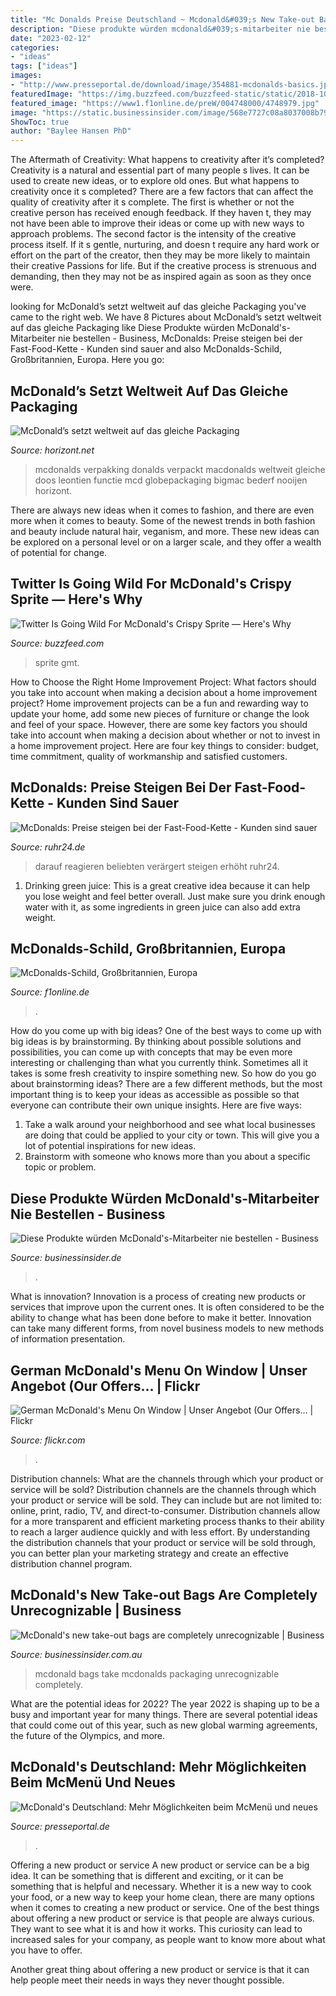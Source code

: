 ```yaml
---
title: "Mc Donalds Preise Deutschland ~ Mcdonald&#039;s New Take-out Bags Are Completely Unrecognizable"
description: "Diese produkte würden mcdonald&#039;s-mitarbeiter nie bestellen"
date: "2023-02-12"
categories:
- "ideas"
tags: ["ideas"]
images:
- "http://www.presseportal.de/download/image/354881-mcdonalds-basics.jpg"
featuredImage: "https://img.buzzfeed.com/buzzfeed-static/static/2018-10/31/12/enhanced/buzzfeed-prod-web-03/original-28523-1541004269-6.png?crop=900:471;0,129%26downsize=1250:*"
featured_image: "https://www1.f1online.de/preW/004748000/4748979.jpg"
image: "https://static.businessinsider.com/image/568e7727c08a8037008b79cc/image.jpg"
ShowToc: true
author: "Baylee Hansen PhD"
---
```



The Aftermath of Creativity: What happens to creativity after it’s completed?
Creativity is a natural and essential part of many people s lives. It can be used to create new ideas, or to explore old ones. But what happens to creativity once it s completed?
There are a few factors that can affect the quality of creativity after it s complete. The first is whether or not the creative person has received enough feedback. If they haven t, they may not have been able to improve their ideas or come up with new ways to approach problems. The second factor is the intensity of the creative process itself. If it s gentle, nurturing, and doesn t require any hard work or effort on the part of the creator, then they may be more likely to maintain their creative Passions for life. But if the creative process is strenuous and demanding, then they may not be as inspired again as soon as they once were.

	

		
looking for McDonald’s setzt weltweit auf das gleiche Packaging you've came to the right web. We have 8 Pictures about McDonald’s setzt weltweit auf das gleiche Packaging like Diese Produkte würden McDonald&#039;s-Mitarbeiter nie bestellen - Business, McDonalds: Preise steigen bei der Fast-Food-Kette - Kunden sind sauer and also McDonalds-Schild, Großbritannien, Europa. Here you go:
		
    
## McDonald’s Setzt Weltweit Auf Das Gleiche Packaging

<img loading=lazy src="http://www.horizont.net/news/media/1/Big-Mac-neu-verpackt-7314.jpeg" onerror="this.onerror=null;this.src='https://tse3.mm.bing.net/th?id=OIP.6xKUC0vNufeXdgpoAlHmsAHaGv&amp;pid=15.1';" alt="McDonald’s setzt weltweit auf das gleiche Packaging">

_Source: horizont.net_

>mcdonalds verpakking donalds verpackt macdonalds weltweit gleiche doos leontien functie mcd globepackaging bigmac bederf nooijen horizont. 

	

There are always new ideas when it comes to fashion, and there are even more when it comes to beauty. Some of the newest trends in both fashion and beauty include natural hair, veganism, and more. These new ideas can be explored on a personal level or on a larger scale, and they offer a wealth of potential for change.

    
## Twitter Is Going Wild For McDonald&#039;s Crispy Sprite — Here&#039;s Why

<img loading=lazy src="https://img.buzzfeed.com/buzzfeed-static/static/2018-10/31/12/enhanced/buzzfeed-prod-web-03/original-28523-1541004269-6.png?crop=900:471;0,129%26downsize=1250:*" onerror="this.onerror=null;this.src='https://tse3.mm.bing.net/th?id=OIP.wHLy63vXKiFABwJrcINKHQHaD4&amp;pid=15.1';" alt="Twitter Is Going Wild For McDonald&#039;s Crispy Sprite — Here&#039;s Why">

_Source: buzzfeed.com_

>sprite gmt. 

	

How to Choose the Right Home Improvement Project: What factors should you take into account when making a decision about a home improvement project?
Home improvement projects can be a fun and rewarding way to update your home, add some new pieces of furniture or change the look and feel of your space. However, there are some key factors you should take into account when making a decision about whether or not to invest in a home improvement project. Here are four key things to consider: budget, time commitment, quality of workmanship and satisfied customers.

    
## McDonalds: Preise Steigen Bei Der Fast-Food-Kette - Kunden Sind Sauer

<img loading=lazy src="https://www.ruhr24.de/bilder/2020/06/11/13794890/1773078834-mcdonalds-euro-preise-fast-food-kette-hp2HDnjKDa7.jpg" onerror="this.onerror=null;this.src='https://tse3.mm.bing.net/th?id=OIP.bEn_p80UErsV8wauRigmLAHaEK&amp;pid=15.1';" alt="McDonalds: Preise steigen bei der Fast-Food-Kette - Kunden sind sauer">

_Source: ruhr24.de_

>darauf reagieren beliebten verärgert steigen erhöht ruhr24. 

	

1. Drinking green juice: This is a great creative idea because it can help you lose weight and feel better overall. Just make sure you drink enough water with it, as some ingredients in green juice can also add extra weight.

    
## McDonalds-Schild, Großbritannien, Europa

<img loading=lazy src="https://www1.f1online.de/preW/004748000/4748979.jpg" onerror="this.onerror=null;this.src='https://tse4.mm.bing.net/th?id=OIP.V1sT22DPn4075STpCAsVBgHaIp&amp;pid=15.1';" alt="McDonalds-Schild, Großbritannien, Europa">

_Source: f1online.de_

>. 

	

How do you come up with big ideas?
One of the best ways to come up with big ideas is by brainstorming. By thinking about possible solutions and possibilities, you can come up with concepts that may be even more interesting or challenging than what you currently think. Sometimes all it takes is some fresh creativity to inspire something new. So how do you go about brainstorming ideas? There are a few different methods, but the most important thing is to keep your ideas as accessible as possible so that everyone can contribute their own unique insights. Here are five ways: 
1) Take a walk around your neighborhood and see what local businesses are doing that could be applied to your city or town. This will give you a lot of potential inspirations for new ideas. 
2) Brainstorm with someone who knows more than you about a specific topic or problem.

    
## Diese Produkte Würden McDonald&#039;s-Mitarbeiter Nie Bestellen - Business

<img loading=lazy src="https://www.businessinsider.de/wp-content/uploads/2019/06/shutterstock618555155.jpg" onerror="this.onerror=null;this.src='https://tse2.mm.bing.net/th?id=OIP.ZcpZbh2mLpfDBOPa7EuknwHaFj&amp;pid=15.1';" alt="Diese Produkte würden McDonald&#039;s-Mitarbeiter nie bestellen - Business">

_Source: businessinsider.de_

>. 

	

What is innovation?
Innovation is a process of creating new products or services that improve upon the current ones. It is often considered to be the ability to change what has been done before to make it better. Innovation can take many different forms, from novel business models to new methods of information presentation.

    
## German McDonald&#039;s Menu On Window | Unser Angebot (Our Offers… | Flickr

<img loading=lazy src="https://c2.staticflickr.com/2/1437/1063116096_7bf4366a30_b.jpg" onerror="this.onerror=null;this.src='https://tse1.mm.bing.net/th?id=OIP.uotUwOUHU-eznjsKTU8RBgHaFj&amp;pid=15.1';" alt="German McDonald&#039;s Menu On Window | Unser Angebot (Our Offers… | Flickr">

_Source: flickr.com_

>. 

	

Distribution channels: What are the channels through which your product or service will be sold?
Distribution channels are the channels through which your product or service will be sold. They can include but are not limited to: online, print, radio, TV, and direct-to-consumer. Distribution channels allow for a more transparent and efficient marketing process thanks to their ability to reach a larger audience quickly and with less effort. By understanding the distribution channels that your product or service will be sold through, you can better plan your marketing strategy and create an effective distribution channel program.

    
## McDonald&#039;s New Take-out Bags Are Completely Unrecognizable | Business

<img loading=lazy src="https://static.businessinsider.com/image/568e7727c08a8037008b79cc/image.jpg" onerror="this.onerror=null;this.src='https://tse2.mm.bing.net/th?id=OIP.XAuKebTbaBbl8mkyJdXeVwHaFK&amp;pid=15.1';" alt="McDonald&#039;s new take-out bags are completely unrecognizable | Business">

_Source: businessinsider.com.au_

>mcdonald bags take mcdonalds packaging unrecognizable completely. 

	

What are the potential ideas for 2022?
The year 2022 is shaping up to be a busy and important year for many things. There are several potential ideas that could come out of this year, such as new global warming agreements, the future of the Olympics, and more.

    
## McDonald&#039;s Deutschland: Mehr Möglichkeiten Beim McMenü Und Neues

<img loading=lazy src="http://www.presseportal.de/download/image/354881-mcdonalds-basics.jpg" onerror="this.onerror=null;this.src='https://tse3.mm.bing.net/th?id=OIP.bQzs4xjoQnFtX61fNX2DBAHaHb&amp;pid=15.1';" alt="McDonald&#039;s Deutschland: Mehr Möglichkeiten beim McMenü und neues">

_Source: presseportal.de_

>. 

	

Offering a new product or service
A new product or service can be a big idea. It can be something that is different and exciting, or it can be something that is helpful and necessary. Whether it is a new way to cook your food, or a new way to keep your home clean, there are many options when it comes to creating a new product or service. 
One of the best things about offering a new product or service is that people are always curious. They want to see what it is and how it works. This curiosity can lead to increased sales for your company, as people want to know more about what you have to offer. 

Another great thing about offering a new product or service is that it can help people meet their needs in ways they never thought possible.

